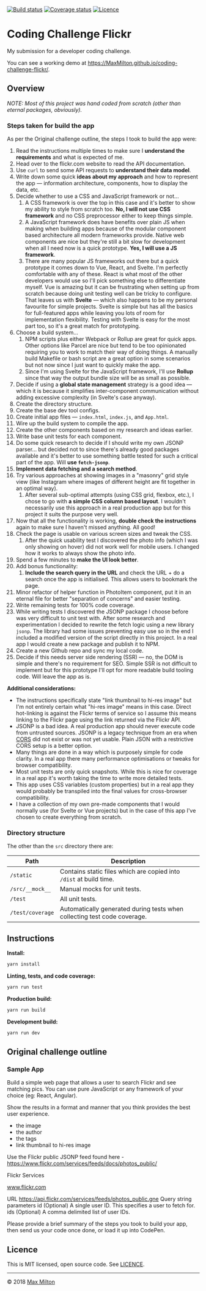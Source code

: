 <!-- markdownlint-disable first-line-h1 no-inline-html -->

[![Build status](https://travis-ci.com/MaxMilton/coding-challenge-flickr.svg?branch=master)](https://travis-ci.com/MaxMilton/coding-challenge-flickr)
[![Coverage status](https://img.shields.io/codecov/c/github/MaxMilton/coding-challenge-flickr.svg)](https://codecov.io/gh/MaxMilton/coding-challenge-flickr)
[![Licence](https://img.shields.io/github/license/MaxMilton/coding-challenge-flickr.svg)](https://github.com/MaxMilton/coding-challenge-flickr/blob/master/LICENCE)

# Coding Challenge Flickr

My submission for a developer coding challenge.

You can see a working demo at <https://MaxMilton.github.io/coding-challenge-flickr/>.

## Overview

_NOTE: Most of this project was hand coded from scratch (other than eternal packages, obviously)._

### Steps taken for build the app

As per the Original challenge outline, the steps I took to build the app were:

1. Read the instructions multiple times to make sure I **understand the requirements** and what is expected of me.
1. Head over to the flickr.com website to read the API documentation.
1. Use `curl` to send some API requests to **understand their data model**.
1. Write down some quick **ideas about my approach** and how to represent the app — information architecture, components, how to display the data, etc.
1. Decide whether to use a CSS and JavaScript framework or not...  
    1. A CSS framework is over the top in this case and it's better to show my ability to style from scratch too. **No, I will not use CSS framework** and no CSS preprocessor either to keep things simple.
    1. A JavaScript framework does have benefits over plain JS when making when building apps because of the modular component based architecture all modern frameworks provide. Native web components are nice but they're still a bit slow for development when all I need now is a quick prototype. **Yes, I will use a JS framework**.
    1. There are many popular JS frameworks out there but a quick prototype it comes down to Vue, React, and Svelte. I'm perfectly comfortable with any of these. React is what most of the other developers would use so I'll pick something else to differentiate myself. Vue is amazing but it can be frustrating when setting up from scratch because doing unit testing well can be tricky to configure. That leaves us with **Svelte** — which also happens to be my personal favourite for simple projects. Svelte is simple but has all the basics for full-featured apps while leaving you lots of room for implementation flexibility. Testing with Svelte is easy for the most part too, so it's a great match for prototyping.
1. Choose a build system...
    1. NPM scripts plus either Webpack or Rollup are great for quick apps. Other options like Parcel are nice but tend to be too opinionated requiring you to work to match their way of doing things. A manually build Makefile or bash script are a great option in some scenarios but not now since I just want to quickly make the app.
    1. Since I'm using Svelte for the JavaScript framework, I'll use **Rollup** since that way the output bundle size will be as small as possible.
1. Decide if using a **global state management** strategy is a good idea — which it is because it simplifies inter-component communication without adding excessive complexity (in Svelte's case anyway).
1. Create the directory structure.
1. Create the base dev tool configs.
1. Create initial app files — `index.html`, `index.js`, and `App.html`.
1. Wire up the build system to compile the app.
1. Create the other components based on my research and ideas earlier.
1. Write base unit tests for each component.
1. Do some quick research to decide if I should write my own JSONP parser... but decided not to since there's already good packages available and it's better to use something battle tested for such a critical part of the app. Will **use `fetch-jsonp`**.
1. **Implement data fetching and a search method**.
1. Try various approaches at showing images in a "masonry" grid style view (like Instagram where images of different height are fit together in an optimal way).
    1. After several sub-optimal attempts (using CSS grid, flexbox, etc.), I chose to go with **a simple CSS column based layout**. I wouldn't necessarily use this approach in a real production app but for this project it suits the purpose very well.
1. Now that all the functionality is working, **double check the instructions** again to make sure I haven't missed anything. All good!
1. Check the page is usable on various screen sizes and tweak the CSS.
    1. After the quick usability test I discovered the photo info (which I was only showing on hover) did not work well for mobile users. I changed how it works to always show the photo info.
1. Spend a few minutes to **make the UI look better**.
1. Add bonus functionality:
    1. **Include the search query in the URL** and check the URL + do a search once the app is initialised. This allows users to bookmark the page.
1. Minor refactor of helper function in PhotoItem component, put it in an eternal file for better "separation of concerns" and easier testing.
1. Write remaining tests for 100% code coverage.
1. While writing tests I discovered the JSONP package I choose before was very difficult to unit test with. After some research and experimentation I decided to rewrite the fetch logic using a new library `jsonp`. The library had some issues preventing easy use so in the end I included a modified version of the script directly in this project. In a real app I would create a new package and publish it to NPM.
1. Create a new Github repo and sync my local code.
1. Decide if this needs server side rendering (SSR) — no, the DOM is simple and there's no requirement for SEO. Simple SSR is not difficult to implement but for this prototype I'll opt for more readable build tooling code. Will leave the app as is.

**Additional considerations:**

- The instructions specifically state "link thumbnail to hi-res image" but I'm not entirely certain what "hi-res image" means in this case. Direct hot-linking is against the Flickr terms of service so I assume this means linking to the Flickr page using the link returned via the Flickr API.
- JSONP is a bad idea. A real production app should never execute code from untrusted sources. JSONP is a legacy technique from an era when [CORS](https://developer.mozilla.org/en-US/docs/Web/HTTP/CORS) did not exist or was not yet usable. Plain JSON with a restrictive CORS setup is a better option.
- Many things are done in a way which is purposely simple for code clarity. In a real app there many performance optimisations or tweaks for browser compatibility.
- Most unit tests are only quick snapshots. While this is nice for coverage in a real app it's worth taking the time to write more detailed tests.
- This app uses CSS variables (custom properties) but in a real app they would probably be transpiled into the final values for cross-browser compatibility.
- I have a collection of my own pre-made components that I would normally use (for Svelte or Vue projects) but in the case of this app I've chosen to create everything from scratch.

### Directory structure

The other than the `src` directory there are:

| Path | Description |
| --- | --- |
| `/static` | Contains static files which are copied into `/dist` at build time. |
| `/src/__mock__` | Manual mocks for unit tests. |
| `/test` | All unit tests. |
| `/test/coverage` | Automatically generated during tests when collecting test code coverage. |

## Instructions

**Install:**

```sh
yarn install
```

**Linting, tests, and code coverage:**

```sh
yarn run test
```

**Production build:**

```sh
yarn run build
```

**Development build:**

```sh
yarn run dev
```

## Original challenge outline

### Sample App

Build a simple web page that allows a user to search Flickr and see matching pics. You can use pure JavaScript or any framework of your choice (eg: React, Angular).

Show the results in a format and manner that you think provides the best user experience.

- the image
- the author
- the tags
- link thumbnail to hi-res image

Use the Flickr public JSONP feed found here - <https://www.flickr.com/services/feeds/docs/photos_public/>

Flickr Services

www.flickr.com

URL <https://api.flickr.com/services/feeds/photos_public.gne> Query string parameters id (Optional) A single user ID. This specifies a user to fetch for. ids (Optional) A comma delimited list of user IDs.

Please provide a brief summary of the steps you took to build your app, then send us your code once done, or load it up into CodePen.

## Licence

This is MIT licensed, open source code. See [LICENCE](https://github.com/MaxMilton/coding-challenge-flickr/blob/master/LICENCE).

-----

© 2018 [Max Milton](https://maxmilton.com)
